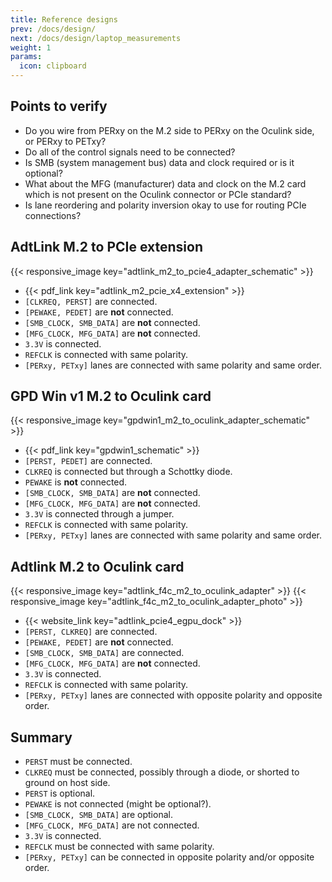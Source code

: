 ```yaml
---
title: Reference designs
prev: /docs/design/
next: /docs/design/laptop_measurements
weight: 1
params:
  icon: clipboard
---
```


## Points to verify
- Do you wire from PERxy on the M.2 side to PERxy on the Oculink side, or PERxy to PETxy?
- Do all of the control signals need to be connected?
- Is SMB (system management bus) data and clock required or is it optional?
- What about the MFG (manufacturer) data and clock on the M.2 card which is not present on the Oculink connector or PCIe standard?
- Is lane reordering and polarity inversion okay to use for routing PCIe connections?

## AdtLink M.2 to PCIe extension
{{< responsive_image key="adtlink_m2_to_pcie4_adapter_schematic" >}}
- {{< pdf_link key="adtlink_m2_pcie_x4_extension" >}}
- ```[CLKREQ, PERST]``` are connected.
- ```[PEWAKE, PEDET]``` are **not** connected.
- ```[SMB_CLOCK, SMB_DATA]``` are **not** connected.
- ```[MFG_CLOCK, MFG_DATA]``` are **not** connected.
- ```3.3V``` is connected.
- ```REFCLK``` is connected with same polarity.
- ```[PERxy, PETxy]``` lanes are connected with same polarity and same order.

## GPD Win v1 M.2 to Oculink card
{{< responsive_image key="gpdwin1_m2_to_oculink_adapter_schematic" >}}
- {{< pdf_link key="gpdwin1_schematic" >}}
- ```[PERST, PEDET]``` are connected.
- ```CLKREQ``` is connected but through a Schottky diode.
- ```PEWAKE``` is **not** connected.
- ```[SMB_CLOCK, SMB_DATA]``` are **not** connected.
- ```[MFG_CLOCK, MFG_DATA]``` are **not** connected.
- ```3.3V``` is connected through a jumper.
- ```REFCLK``` is connected with same polarity.
- ```[PERxy, PETxy]``` lanes are connected with same polarity and same order.

## Adtlink M.2 to Oculink card
{{< responsive_image key="adtlink_f4c_m2_to_oculink_adapter" >}}
{{< responsive_image key="adtlink_f4c_m2_to_oculink_adapter_photo" >}}
- {{< website_link key="adtlink_pcie4_egpu_dock" >}}
- ```[PERST, CLKREQ]``` are connected.
- ```[PEWAKE, PEDET]``` are **not** connected.
- ```[SMB_CLOCK, SMB_DATA]``` are connected.
- ```[MFG_CLOCK, MFG_DATA]``` are **not** connected.
- ```3.3V``` is connected.
- ```REFCLK``` is connected with same polarity.
- ```[PERxy, PETxy]``` lanes are connected with opposite polarity and opposite order.

## Summary
- ```PERST``` must be connected.
- ```CLKREQ``` must be connected, possibly through a diode, or shorted to ground on host side.
- ```PERST``` is optional.
- ```PEWAKE``` is not connected (might be optional?).
- ```[SMB_CLOCK, SMB_DATA]``` are optional.
- ```[MFG_CLOCK, MFG_DATA]``` are not connected.
- ```3.3V``` is connected.
- ```REFCLK``` must be connected with same polarity.
- ```[PERxy, PETxy]``` can be connected in opposite polarity and/or opposite order.
